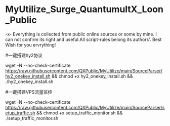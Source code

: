 # MyUtilize_Surge_QuantumultX_Loon_Public
-x- Everything is collected from public online sources or some by mine. I can not confirm its right and useful.All script-rules belong its authors'. Best Wish for you ervrything!

#一键搭建hy2协议

wget -N --no-check-certificate https://raw.githubusercontent.com/QXPublic/MyUtilize/main/SourceParser/hy2_onekey_install.sh && chmod +x hy2_onekey_install.sh && ./hy2_onekey_install.sh

#一键搭建VPS流量监控

wget -N --no-check-certificate https://raw.githubusercontent.com/QXPublic/MyUtilize/main/SourceParser/setup_traffic.sh && chmod +x setup_traffic_monitor.sh && ./setup_traffic_monitor.sh

